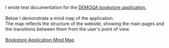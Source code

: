 I wrote test documentation for the <a href="https://demoqa.com/books" target="_blank">DEMOQA bookstore application.</a>
<br><br>
Below I demonstrate a mind map of the application. 
<br>
The map reflects the structure of the website, showing the main pages and the transitions between them from the user's point of view.
<br><br>
<a href="https://miro.com/app/board/uXjVLzNDMnE=/?share_link_id=612734966371" target="_blank">Bookstore Application Mind Map</a>
